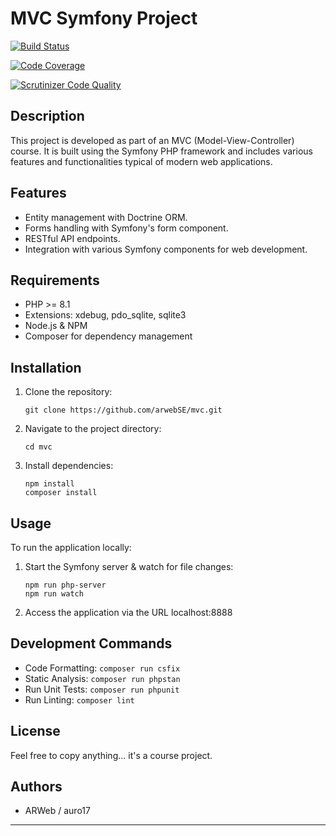 # MVC Symfony Project

[![Build Status](https://scrutinizer-ci.com/g/arwebSE/mvc/badges/build.png?b=main)](https://scrutinizer-ci.com/g/arwebSE/mvc/build-status/main)

[![Code Coverage](https://scrutinizer-ci.com/g/arwebSE/mvc/badges/coverage.png?b=main)](https://scrutinizer-ci.com/g/arwebSE/mvc/?branch=main)

[![Scrutinizer Code Quality](https://scrutinizer-ci.com/g/arwebSE/mvc/badges/quality-score.png?b=main)](https://scrutinizer-ci.com/g/arwebSE/mvc/?branch=main)

## Description

This project is developed as part of an MVC (Model-View-Controller) course. It is built using the Symfony PHP framework and includes various features and functionalities typical of modern web applications.

## Features

-   Entity management with Doctrine ORM.
-   Forms handling with Symfony's form component.
-   RESTful API endpoints.
-   Integration with various Symfony components for web development.

## Requirements

-   PHP >= 8.1
-   Extensions: xdebug, pdo_sqlite, sqlite3
-   Node.js & NPM
-   Composer for dependency management

## Installation

1. Clone the repository:
    ```
    git clone https://github.com/arwebSE/mvc.git
    ```
2. Navigate to the project directory:
    ```
    cd mvc
    ```
3. Install dependencies:
    ```
    npm install
    composer install
    ```

## Usage

To run the application locally:

1. Start the Symfony server & watch for file changes:
    ```
    npm run php-server
    npm run watch
    ```
2. Access the application via the URL localhost:8888

## Development Commands

-   Code Formatting: `composer run csfix`
-   Static Analysis: `composer run phpstan`
-   Run Unit Tests: `composer run phpunit`
-   Run Linting: `composer lint`

## License

Feel free to copy anything... it's a course project.

## Authors

-   ARWeb / auro17

---
